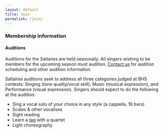 ```yaml
---
layout: default
title: Join
permalink: /join/
---
```


### Membership Information

#### Auditions

<!--
<a href="http://www.signupgenius.com/go/30E084FA5AA2CA2FD0-saltaires" class="btn btn-primary">Sign up for an audition</a>
-->

Auditions for the Saltaires are held seasonally. All singers wishing to be members for the upcoming season must audition. <a href="mailto: contact@saltaires.org">Contact us</a> for audition scheduling and other audition information.

<!--
* [New member audition sign up](http://www.signupgenius.com/go/30e084fa5aa2ca2fd0-saltaires2)
* [Existing member audition sign up](http://www.signupgenius.com/go/30e084fa5aa2ca2fd0-saltaires1)
-->

Saltaires auditions seek to address all three categories judged at BHS contests: Singing (tone quality/vocal skill), Music (musical expression), and Performance (visual expression).  Singers should expect to do the following at the audition:

* Sing a vocal solo of your choice in any style (a cappella, 16 bars)
* Scales & other vocalises
* Sight reading
* Learn a [tag](https://www.barbershoptags.com/) with a quartet
* Light choreography

<!--
* Sign up for auditions [here](http://www.signupgenius.com/go/30E084FA5AA2CA2FD0-saltaires)
-->
